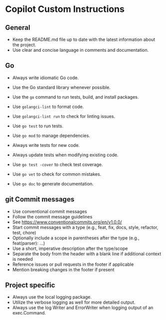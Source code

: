 # Copilot Custom Instructions

<!-- Use this file to provide workspace-specific custom instructions to Copilot. For more details, visit https://code.visualstudio.com/docs/copilot/copilot-customization#_use-a-githubcopilotinstructionsmd-file -->

## General

- Keep the README.md file up to date with the latest information about the project.
- Use clear and concise language in comments and documentation.

## Go

- Always write idiomatic Go code.
- Use the Go standard library whenever possible.
- Use the `go` command to run tests, build, and install packages.
- Use `golangci-lint` to format code.
- Use `golangci-lint run` to check for linting issues.
- Use `go test` to run tests.
- Use `go mod` to manage dependencies.

- Always write tests for new code.
- Always update tests when modifying existing code.
- Use `go test -cover` to check test coverage.
- Use `go vet` to check for common mistakes.
- Use `go doc` to generate documentation.

## git Commit messages

- Use conventional commit messages
- Follow the commit message guidelines
- See https://www.conventionalcommits.org/en/v1.0.0/
- Start commit messages with a type (e.g., feat, fix, docs, style, refactor, test, chore)
- Optionally include a scope in parentheses after the type (e.g., feat(parser): ...)
- Use a short, imperative description after the type/scope
- Separate the body from the header with a blank line if additional context is needed
- Reference issues or pull requests in the footer if applicable
- Mention breaking changes in the footer if present

## Project specific

- Always use the local logging package.
- Utilize the verbose logging as well for more detailed output.
- Always use the log Writer and ErrorWriter when logging output of an exec.Command.
